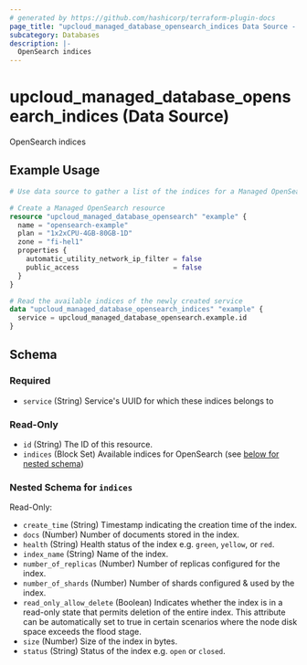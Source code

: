 ```yaml
---
# generated by https://github.com/hashicorp/terraform-plugin-docs
page_title: "upcloud_managed_database_opensearch_indices Data Source - terraform-provider-upcloud"
subcategory: Databases
description: |-
  OpenSearch indices
---
```


# upcloud_managed_database_opensearch_indices (Data Source)

OpenSearch indices

## Example Usage

```terraform
# Use data source to gather a list of the indices for a Managed OpenSearch Database

# Create a Managed OpenSearch resource
resource "upcloud_managed_database_opensearch" "example" {
  name = "opensearch-example"
  plan = "1x2xCPU-4GB-80GB-1D"
  zone = "fi-hel1"
  properties {
    automatic_utility_network_ip_filter = false
    public_access                       = false
  }
}

# Read the available indices of the newly created service
data "upcloud_managed_database_opensearch_indices" "example" {
  service = upcloud_managed_database_opensearch.example.id
}
```

<!-- schema generated by tfplugindocs -->
## Schema

### Required

- `service` (String) Service's UUID for which these indices belongs to

### Read-Only

- `id` (String) The ID of this resource.
- `indices` (Block Set) Available indices for OpenSearch (see [below for nested schema](#nestedblock--indices))

<a id="nestedblock--indices"></a>
### Nested Schema for `indices`

Read-Only:

- `create_time` (String) Timestamp indicating the creation time of the index.
- `docs` (Number) Number of documents stored in the index.
- `health` (String) Health status of the index e.g. `green`, `yellow`, or `red`.
- `index_name` (String) Name of the index.
- `number_of_replicas` (Number) Number of replicas configured for the index.
- `number_of_shards` (Number) Number of shards configured & used by the index.
- `read_only_allow_delete` (Boolean) Indicates whether the index is in a read-only state that permits deletion of the entire index. This attribute can be automatically set to true in certain scenarios where the node disk space exceeds the flood stage.
- `size` (Number) Size of the index in bytes.
- `status` (String) Status of the index e.g. `open` or `closed`.


